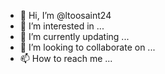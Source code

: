 - 👋 Hi, I’m @ltoosaint24
- 👀 I’m interested in ...
- 🌱 I’m currently updating ...
- 💞️ I’m looking to collaborate on ...
- 📫 How to reach me ...

<!---
ltoosaint24/ltoosaint24 is a ✨ special ✨ repository because its `README.md` (this file) appears on your GitHub profile.
You can click the Preview link to take a look at your changes.
--->
